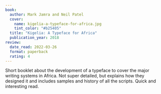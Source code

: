 ```yaml
---
book:
  author: Mark Jamra and Neil Patel
  cover:
    name: kigelia-a-typeface-for-africa.jpg
    tint_color: "#b25405"
  title: "Kigelia: A Typeface for Africa"
  publication_year: 2018
review:
  date_read: 2022-03-26
  format: paperback
  rating: 4
---
```


Short booklet about the development of a typeface to cover the major writing systems in Africa.
Not super detailed, but explains how they designed it and includes samples and history of all the scripts.
Quick and interesting read.
